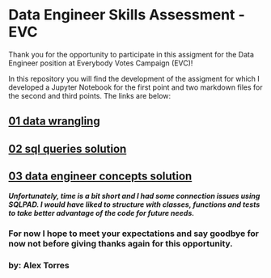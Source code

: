 # Data Engineer Skills Assessment - EVC

Thank you for the opportunity to participate in this assigment for the Data Engineer position at Everybody Votes
Campaign (EVC)!

In this repository you will find the development of the assigment for which 
I developed a Jupyter Notebook for the first point and two markdown files for  
the second and third points. The links are below:

## [01 data wrangling](01_data_warangling_solution.ipynb)
## [02 sql queries solution](02_sql_queries_solution.md)
## [03 data engineer concepts solution](03_data_engineer_concepts_solution.md)

_**Unfortunately, time is a bit short and I had some connection issues using SQLPAD. 
I would have liked to structure with classes, functions and tests to take better 
advantage of the code for future needs.**_ 

### For now I hope to meet your expectations and say goodbye for now not before giving thanks again for this opportunity.

### by: Alex Torres
